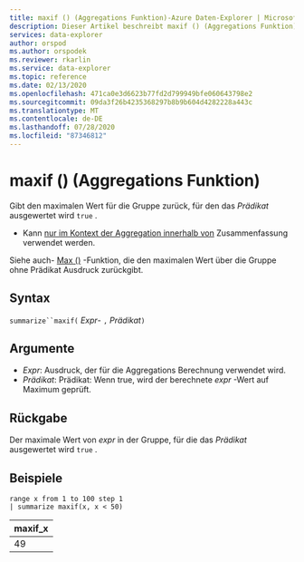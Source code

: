 ```yaml
---
title: maxif () (Aggregations Funktion)-Azure Daten-Explorer | Microsoft-Dokumentation
description: Dieser Artikel beschreibt maxif () (Aggregations Funktion) in Azure Daten-Explorer.
services: data-explorer
author: orspod
ms.author: orspodek
ms.reviewer: rkarlin
ms.service: data-explorer
ms.topic: reference
ms.date: 02/13/2020
ms.openlocfilehash: 471ca0e3d6623b77fd2d799949bfe060643798e2
ms.sourcegitcommit: 09da3f26b4235368297b8b9b604d4282228a443c
ms.translationtype: MT
ms.contentlocale: de-DE
ms.lasthandoff: 07/28/2020
ms.locfileid: "87346812"
---
```

# <a name="maxif-aggregation-function"></a>maxif () (Aggregations Funktion)

Gibt den maximalen Wert für die Gruppe zurück, für den das *Prädikat* ausgewertet wird `true` .

* Kann [nur im Kontext der Aggregation innerhalb von](summarizeoperator.md) Zusammenfassung verwendet werden.

Siehe auch- [Max ()](max-aggfunction.md) -Funktion, die den maximalen Wert über die Gruppe ohne Prädikat Ausdruck zurückgibt.

## <a name="syntax"></a>Syntax

`summarize``maxif(` *Expr*- `,` *Prädikat*`)`

## <a name="arguments"></a>Argumente

* *Expr*: Ausdruck, der für die Aggregations Berechnung verwendet wird. 
* *Prädikat*: Prädikat: Wenn true, wird der berechnete *expr* -Wert auf Maximum geprüft.

## <a name="returns"></a>Rückgabe

Der maximale Wert von *expr* in der Gruppe, für die das *Prädikat* ausgewertet wird `true` .

## <a name="examples"></a>Beispiele

```kusto
range x from 1 to 100 step 1
| summarize maxif(x, x < 50)
```

|maxif_x|
|---|
|49|